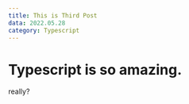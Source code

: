 ```yaml
---
title: This is Third Post
data: 2022.05.28
category: Typescript
---
```


# Typescript is so amazing.

really?
